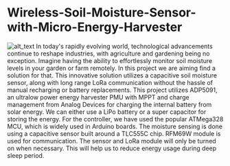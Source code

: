 # Wireless-Soil-Moisture-Sensor-with-Micro-Energy-Harvester
<img src="" width="" alt="alt_text" title="image_tooltip">
In today's rapidly evolving world, technological advancements continue to reshape industries, with agriculture and gardening being no exception. Imagine having the ability to effortlessly monitor soil moisture levels in your garden or farm remotely. In this project we are aiming find a solution for that. This innovative solution utilizes a capacitive soil moisture sensor, along with long range LoRa communication without the hassle of manual recharging or battery replacements. 
This project utilizes ADP5091, an ultralow power energy harvester PMU with MPPT and charge management from Analog Devices for charging the internal battery from solar energy. We can either use a LiPo battery or a super capacitor for storing the energy. For the controller, we have used the popular ATMega328 MCU, which is widely used in Arduino boards. The moisture sensing is done using a capacitive sensor built around a TLC555C chip. RFM69W module is used for communication. The sensor and LoRa module will only be turned on when necessary. This will help us to reduce energy usage during deep sleep period.
